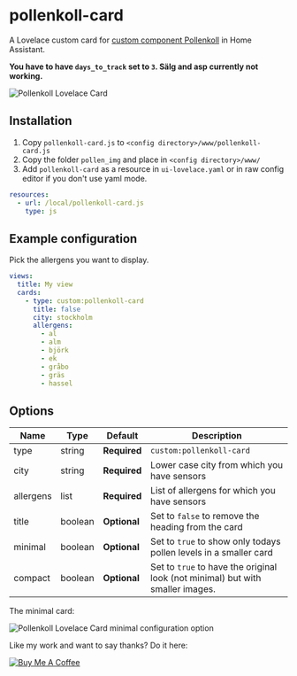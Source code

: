 # pollenkoll-card
A Lovelace custom card for [custom component Pollenkoll](https://github.com/JohNan/home-assistant-pollenkoll/) in Home Assistant.

<b>You have to have `days_to_track` set to `3`. Sälg and asp currently not working.</b>

<img src="https://github.com/isabellaalstrom/pollenkoll-card/blob/master/pollenkoll-card.png" alt="Pollenkoll Lovelace Card" />

## Installation

1. Copy `pollenkoll-card.js` to `<config directory>/www/pollenkoll-card.js`
2. Copy the folder `pollen_img` and place in `<config directory>/www/`
3. Add `pollenkoll-card` as a resource in `ui-lovelace.yaml` or in raw config editor if you don't use yaml mode.

```yaml
resources:
  - url: /local/pollenkoll-card.js
    type: js
```


## Example configuration
Pick the allergens you want to display.
```yaml
views:
  title: My view
  cards:
    - type: custom:pollenkoll-card
      title: false
      city: stockholm
      allergens:
        - al
        - alm
        - björk
        - ek
        - gråbo
        - gräs
        - hassel
```

## Options

| Name | Type | Default | Description
| ---- | ---- | ------- | -----------
| type | string | **Required** | `custom:pollenkoll-card`
| city | string | **Required** | Lower case city from which you have sensors
| allergens | list | **Required** | List of allergens for which you have sensors
| title | boolean | **Optional** | Set to `false` to remove the heading from the card
| minimal | boolean | **Optional** | Set to `true` to show only todays pollen levels in a smaller card
| compact | boolean | **Optional** | Set to `true` to have the original look (not minimal) but with smaller images.

The minimal card:

<img src="https://github.com/isabellaalstrom/pollenkoll-card/blob/master/pollenkoll-card-minimal-conf.png" alt="Pollenkoll Lovelace Card minimal configuration option" />


Like my work and want to say thanks? Do it here:

<a href="https://www.buymeacoffee.com/iq1f96D" target="_blank"><img src="https://www.buymeacoffee.com/assets/img/custom_images/purple_img.png" alt="Buy Me A Coffee" style="height: auto !important;width: auto !important;" ></a>
